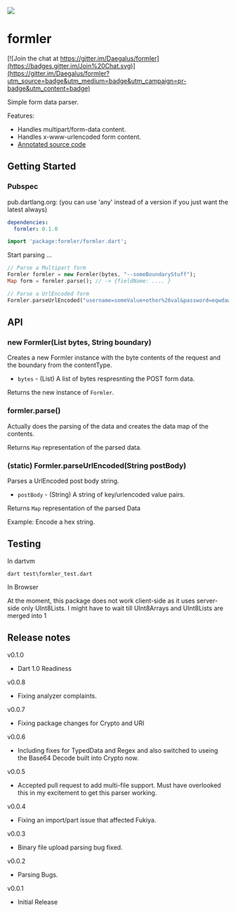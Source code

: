 [![](https://drone.io/github.com/daegalus/formler/status.png)](https://drone.io/github.com/daegalus/formler/latest)

# formler

[![Join the chat at https://gitter.im/Daegalus/formler](https://badges.gitter.im/Join%20Chat.svg)](https://gitter.im/Daegalus/formler?utm_source=badge&utm_medium=badge&utm_campaign=pr-badge&utm_content=badge)

Simple form data parser.

Features:

* Handles multipart/form-data content.
* Handles x-www-urlencoded form content.
* [Annotated source code](http://daegalus.github.com/annotated/formler/formler/formler.html)

## Getting Started

### Pubspec

pub.dartlang.org: (you can use 'any' instead of a version if you just want the latest always)
```yaml
dependencies:
  formler: 0.1.0
```

```dart
import 'package:formler/formler.dart';
```

Start parsing ...

```dart
// Parse a Multipart form
Formler formler = new Formler(bytes, "--someBoundaryStuff");
Map form = formler.parse(); // -> {fieldName: .... }

// Parse a UrlEncoded form
Formler.parseUrlEncoded("username=someValue+other%26val&password=eqwdawd9"); // -> { "username": "someValue other&val", "password": "eqwdawd9" }
```

## API

### new Formler(List<int> bytes, String boundary)

Creates a new Formler instance with the byte contents of the request and the boundary from the contentType.

* `bytes` - (List<int>) A list of bytes respresnting the POST form data.

Returns the new instance of `Formler`.

### formler.parse()

Actually does the parsing of the data and creates the data map of the contents.

Returns `Map` representation of the parsed data.

### (static) Formler.parseUrlEncoded(String postBody)

Parses a UrlEncoded post body string.

* `postBody` - (String) A string of key/urlencoded value pairs.

Returns `Map` representation of the parsed Data

Example: Encode a hex string.

## Testing

In dartvm

```
dart test\formler_test.dart
```

In Browser

At the moment, this package does not work client-side as it uses server-side only UInt8Lists. I might have to wait till UInt8Arrays and UInt8Lists are merged into 1

## Release notes
v0.1.0
- Dart 1.0 Readiness

v0.0.8
- Fixing analyzer complaints.

v0.0.7
- Fixing package changes for Crypto and URI

v0.0.6
- Including fixes for TypedData and Regex and also switched to useing the Base64 Decode built into Crypto now.

v0.0.5
- Accepted pull request to add multi-file support. Must have overlooked this in my excitement to get this parser working.

v0.0.4
- Fixing an import/part issue that affected Fukiya.

v0.0.3
- Binary file upload parsing bug fixed.

v0.0.2
- Parsing Bugs.

v0.0.1
- Initial Release
